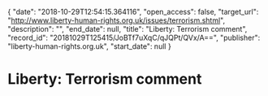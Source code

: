 {
  "date": "2018-10-29T12:54:15.364116", 
  "open_access": false, 
  "target_url": "http://www.liberty-human-rights.org.uk/issues/terrorism.shtml", 
  "description": "", 
  "end_date": null, 
  "title": "Liberty: Terrorism comment", 
  "record_id": "20181029T125415/JoBTf7uXqC/qJQPt/QVx/A==", 
  "publisher": "liberty-human-rights.org.uk", 
  "start_date": null
}

# Liberty: Terrorism comment

